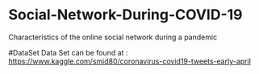 # Social-Network-During-COVID-19
Characteristics of the online social network during a pandemic

#DataSet 
Data Set can be found at : https://www.kaggle.com/smid80/coronavirus-covid19-tweets-early-april
